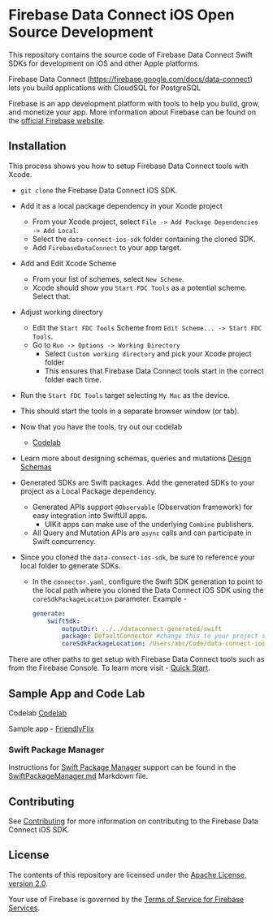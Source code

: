 # Firebase Data Connect iOS Open Source Development

This repository contains the source code of Firebase Data Connect Swift SDKs for development on iOS and other Apple platforms.

Firebase Data Connect (https://firebase.google.com/docs/data-connect) lets you build applications with CloudSQL for PostgreSQL

Firebase is an app development platform with tools to help you build, grow, and
monetize your app. More information about Firebase can be found on the
[official Firebase website](https://firebase.google.com).

## Installation

This process shows you how to setup Firebase Data Connect tools with Xcode.

* `git clone` the Firebase Data Connect iOS SDK.
* Add it as a local package dependency in your Xcode project
    * From your Xcode project, select `File -> Add Package Dependencies -> Add Local`.
    * Select the `data-connect-ios-sdk` folder containing the cloned SDK.
    * Add `FirebaseDataConnect` to your app target.
* Add and Edit Xcode Scheme
    * From your list of schemes, select `New Scheme`.
    * Xcode should show you `Start FDC Tools` as a potential scheme. Select that.
* Adjust working directory
    * Edit the `Start FDC Tools` Scheme from  `Edit Scheme... -> Start FDC Tools`.
    * Go to `Run -> Options -> Working Directory`
        * Select `Custom working directory` and pick your Xcode project folder
        * This ensures that Firebase Data Connect tools start in the correct folder each time. 
* Run the `Start FDC Tools` target selecting `My Mac` as the device.
* This should start the tools in a separate browser window (or tab).
* Now that you have the tools, try out our codelab
    * [Codelab](https://firebase.google.com/codelabs/firebase-dataconnect-ios#0)
* Learn more about designing schemas, queries and mutations [Design Schemas](https://firebase.google.com/docs/data-connect/schemas-guide)
    
* Generated SDKs are Swift packages. Add the generated SDKs to your project as a Local Package dependency.
    * Generated APIs support `@Observable` (Observation framework) for easy integration into SwiftUI apps.
        * UIKit apps can make use of the underlying `Combine` publishers.
    * All Query and Mutation APIs are `async` calls and can participate in Swift concurrency.
* Since you cloned the `data-connect-ios-sdk`, be sure to reference your local folder to generate SDKs.
    * In the `connector.yaml`, configure the Swift SDK generation to point to the local path where you cloned the Data Connect iOS SDK using the `coreSdkPackageLocation` parameter. Example -
        ```yaml
        generate:
            swiftSdk:
                outputDir: ../../dataconnect-generated/swift
                package: DefaultConnector #change this to your project specific name
                coreSdkPackageLocation: /Users/abc/Code/data-connect-ios-sdk
        ```

There are other paths to get setup with Firebase Data Connect tools such as from the Firebase Console. To  learn more visit - [Quick Start](https://firebase.google.com/docs/data-connect/quickstart).

## Sample App and Code Lab

Codelab [Codelab](https://firebase.google.com/codelabs/firebase-dataconnect-ios#0)

Sample app - [FriendlyFlix](https://github.com/firebase/data-connect-ios-sdk/tree/main/Examples/FriendlyFlix)

### Swift Package Manager
Instructions for [Swift Package Manager](https://swift.org/package-manager/) support can be
found in the [SwiftPackageManager.md](SwiftPackageManager.md) Markdown file.

## Contributing

See [Contributing](CONTRIBUTING.md) for more information on contributing to the Firebase Data Connect
iOS SDK.

## License

The contents of this repository are licensed under the
[Apache License, version 2.0](http://www.apache.org/licenses/LICENSE-2.0).

Your use of Firebase is governed by the
[Terms of Service for Firebase Services](https://firebase.google.com/terms/).
